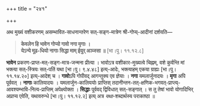 +++
title = "२४१"

+++

अथ मुख्यं वशीकरणम् असम्भावित-साधनान्तरेण सत्-सङ्ग-मात्रेण श्री-गोप्य्-आदीनां दर्शयति—


> **केवलेन हि भावेन गोप्यो गावो नगा मृगाः ।**  
> **येऽन्ये मूढ-धियो नागाः सिद्धा माम् ईयुर् अञ्जसा ॥** [भा।पु। ११.१२.८]

**भावेन** प्रकरण-प्राप्त-मत्-सङ्ग-मात्र-जन्मना प्रीत्या । भावोऽत्र वशीकार-मुख्यत्वे चिह्नम्, वशे कुर्वन्ति मां भक्त्या सत्-स्त्रियः सत्-पतिं यथा [भा।पु। ९.४.४८] इत्य्-आदेः, भक्त्याहम् एकया ग्राह्यः [भा।पु। ११.१४.२०] इत्य्-आदेश् च । **गावो**ऽपि गोपीवद् आगन्तुक्य एव ज्ञेयाः । **नगा** यमलार्जुनादयः । **मृगा** अपि पूर्ववत् । **नागाः** कालियादयः । यमलार्जुन-कालिययोः प्राप्तिस् तदानीन्तन-तत्-क्षणिक-भगवत्-प्राप्त्य्-आवश्यम्भावि-नित्य-प्राप्तिम् अपेक्ष्योक्ता । **सिद्धाः** पूर्ववद् द्विविधात् सत्-सङ्गात् । स तु तेषां भावो योगादिभिर् अप्राप्य एवेति, यथावरुन्धे [भा।पु। ११.१२.२] इत्य् अत्र _यथा_-शब्दार्थस्य पराकाष्ठा ॥
